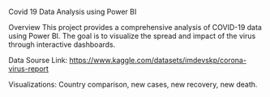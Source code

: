 Covid 19 Data Analysis using Power BI

Overview
This project provides a comprehensive analysis of COVID-19 data using Power BI. The goal is to visualize the spread and impact of the virus through interactive dashboards.

Data Sourse Link: https://www.kaggle.com/datasets/imdevskp/corona-virus-report

Visualizations: Country comparison, new cases, new recovery, new death.

